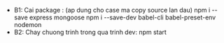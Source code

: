<!-- Ref link 
https://appdividend.com/2018/02/03/node-js-express-tutorial-beginners-2018/
https://travishorn.com/setting-up-eslint-on-vs-code-with-airbnb-javascript-style-guide-6eb78a535ba6
-->

- B1: Cai package  : (ap dung cho case ma copy source lan dau)
    npm i --save express mongoose
    npm i --save-dev babel-cli babel-preset-env nodemon
- B2: Chay chuong trinh trong qua trinh dev:
    npm start
    